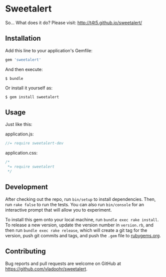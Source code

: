 # Sweetalert

So... What does it do?
Please visit: http://t4t5.github.io/sweetalert/

## Installation

Add this line to your application's Gemfile:

```ruby
gem 'sweetalert'
```

And then execute:

    $ bundle

Or install it yourself as:

    $ gem install sweetalert

## Usage

Just like this:

application.js:

```javascript
//= require sweetalert-dev
```
application.css:

```css
/*
 *= require sweetalert
 */
 ```

## Development

After checking out the repo, run `bin/setup` to install dependencies. Then, run `rake false` to run the tests. You can also run `bin/console` for an interactive prompt that will allow you to experiment.

To install this gem onto your local machine, run `bundle exec rake install`. To release a new version, update the version number in `version.rb`, and then run `bundle exec rake release`, which will create a git tag for the version, push git commits and tags, and push the `.gem` file to [rubygems.org](https://rubygems.org).

## Contributing

Bug reports and pull requests are welcome on GitHub at https://github.com/vladoohr/sweetalert.

